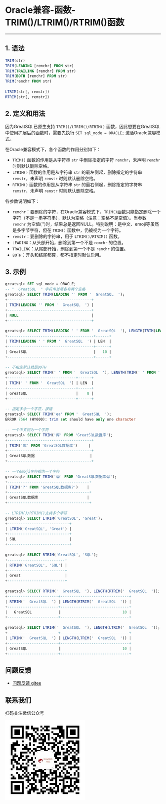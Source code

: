 # Oracle兼容-函数-TRIM()/LTRIM()/RTRIM()函数
---


## 1. 语法

```sql
TRIM(str)
TRIM(LEADING [remchr] FROM str)
TRIM(TRAILING [remchr] FROM str)
TRIM(BOTH [remchr] FROM str)
TRIM(remchr FROM str)

LTRIM(str[, remstr])
RTRIM(str[, remstr])
```

## 2. 定义和用法

因为GreatSQL已原生支持 `TRIM()/LTRIM()/RTRIM()` 函数，因此想要在GreatSQL中使用扩展后的函数时，需要先执行 `SET sql_mode = ORACLE;` 激活Oracle兼容模式。

在Oracle兼容模式下，各个函数的作用分别如下：
- `TRIM()` 函数的作用是从字符串 `str` 中删除指定的字符 `remchr`，未声明 `remchr` 时则默认删除空格。
- `LTRIM()` 函数的作用是从字符串 `str` 的最左侧起，删除指定的字符串 `remstr`，未声明 `remstr` 时则默认删除空格。
- `RTRIM()` 函数的作用是从字符串 `str` 的最右侧起，删除指定的字符串 `remstr`，未声明 `remstr` 时则默认删除空格。

各参数说明如下：
- `remchr`：要删除的字符，在Oracle兼容模式下，`TRIM()`函数只能指定删除一个字符（不是一串字符串），默认为空格（注意：空格不是空值）。当参数 `remchr` 为空值('')时，结果总是返回NULL。特别说明：是中文、emoji等虽然是多字节字符，但在 `TRIM()` 函数中，仍被视为一个字符。
- `remstr`：要删除的字符串，用于 `LTRIM()/RTRIM()` 函数。
- `LEADING`：从头部开始，删除到第一个不是 `remchr` 的位置。
- `TRAILING`：从尾部开始，删除到第一个不是 `remchr` 的位置。
- `BOTH`：开头和结尾都算，都不指定时默认启用。


## 3. 示例
```sql
greatsql> SET sql_mode = ORACLE;
-- "  GreatSQL  " 字符串首尾各有两个空格
greatsql> SELECT TRIM(LEADING '' FROM '  GreatSQL  ');
+--------------------------------------+
| TRIM(LEADING '' FROM '  GreatSQL  ') |
+--------------------------------------+
| NULL                                 |
+--------------------------------------+

greatsql> SELECT TRIM(LEADING ' ' FROM '  GreatSQL  '), LENGTH(TRIM(LEADING ' ' FROM '  GreatSQL  ')) AS LEN;
+---------------------------------------+------+
| TRIM(LEADING ' ' FROM '  GreatSQL  ') | LEN  |
+---------------------------------------+------+
| GreatSQL                              |   10 |
+---------------------------------------+------+

-- 不指定默认就是BOTH
greatsql> SELECT TRIM(' ' FROM '  GreatSQL  '), LENGTH(TRIM(' ' FROM '  GreatSQL  ')) AS LEN;
+-------------------------------+------+
| TRIM(' ' FROM '  GreatSQL  ') | LEN  |
+-------------------------------+------+
| GreatSQL                      |    8 |
+-------------------------------+------+

-- 指定多余一个字符，报错
greatsql> SELECT TRIM('ea' FROM '  GreatSQL  ');
ERROR 7564 (HY000): trim set should have only one character

-- 一个中文视为一个字符
greatsql> SELECT TRIM('库' FROM 'GreatSQL数据库');
+--------------------------------------+
| TRIM('库' FROM 'GreatSQL数据库')     |
+--------------------------------------+
| GreatSQL数据                         |
+--------------------------------------+

-- 一个emoji字符视为一个字符
greatsql> SELECT TRIM('😀' FROM 'GreatSQL数据库😀');
+-------------------------------------+
| TRIM('?' FROM 'GreatSQL数据库?')    |
+-------------------------------------+
| GreatSQL数据库                      |
+-------------------------------------+

-- LTRIM()/RTRIM()支持多个字符
greatsql> SELECT LTRIM('GreatSQL', 'Great');
+----------------------------+
| LTRIM('GreatSQL', 'Great') |
+----------------------------+
| SQL                        |
+----------------------------+

greatsql> SELECT RTRIM('GreatSQL', 'SQL');
+--------------------------+
| RTRIM('GreatSQL', 'SQL') |
+--------------------------+
| Great                    |
+--------------------------+

greatsql> SELECT RTRIM('  GreatSQL  '), LENGTH(RTRIM('  GreatSQL  '));
+-----------------------+-------------------------------+
| RTRIM('  GreatSQL  ') | LENGTH(RTRIM('  GreatSQL  ')) |
+-----------------------+-------------------------------+
|   GreatSQL            |                            10 |
+-----------------------+-------------------------------+

greatsql> SELECT LTRIM('  GreatSQL  '), LENGTH(LTRIM('  GreatSQL  '));
+-----------------------+-------------------------------+
| LTRIM('  GreatSQL  ') | LENGTH(LTRIM('  GreatSQL  ')) |
+-----------------------+-------------------------------+
| GreatSQL              |                            10 |
+-----------------------+-------------------------------+
```


**问题反馈**
---
- [问题反馈 gitee](https://gitee.com/GreatSQL/GreatSQL-Manual/issues)


**联系我们**
---

扫码关注微信公众号

![greatsql-wx](/greatsql-wx.jpg)

